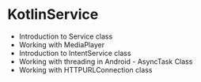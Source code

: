 # KotlinService

- Introduction to Service class
- Working with MediaPlayer
- Introduction to IntentService class
- Working with threading in Android - AsyncTask Class
- Working with HTTPURLConnection class
